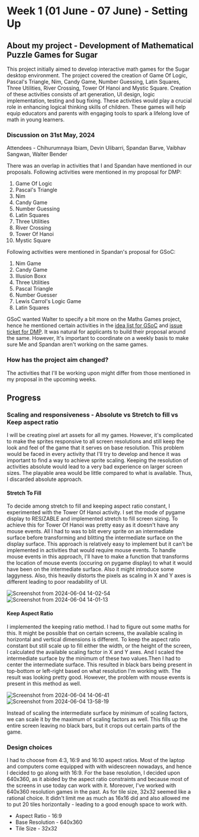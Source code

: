 # Week 1 (01 June - 07 June) - Setting Up

## About my project - Development of Mathematical Puzzle Games for Sugar
This project initially aimed to develop interactive math games for the Sugar desktop environment. The project covered the creation of Game Of Logic, Pascal's Triangle, Nim, Candy Game, Number Guessing, Latin Squares, Three Utilities, River Crossing, Tower Of Hanoi and Mystic Square. Creation of these activities consists of art generation, UI design, logic implementation, testing and bug fixing. These activities would play a crucial role in enhancing logical thinking skills of children. These games will help equip educators and parents with engaging tools to spark a lifelong love of math in young learners.

### Discussion on 31st May, 2024
Attendees - Chihurumnaya Ibiam, Devin Ulibarri, Spandan Barve, Vaibhav Sangwan, Walter Bender

There was an overlap in activities that I and Spandan have mentioned in our proposals. 
Following activities were mentioned in my proposal for DMP:  
1. Game Of Logic
2. Pascal's Triangle
3. Nim
4. Candy Game
5. Number Guessing
6. Latin Squares
7. Three Utilities
8. River Crossing
9. Tower Of Hanoi
10. Mystic Square

Following activities were mentioned in Spandan's proposal for GSoC:
1. Nim Game
2. Candy Game
3. Illusion Boxx
4. Three Utilities
5. Pascal Triangle
6. Number Guesser
7. Lewis Carrol's Logic Game
8. Latin Squares

GSoC wanted Walter to specify a bit more on the Maths Games project, hence he mentioned certain activities in the [idea list for GSoC](https://github.com/sugarlabs/GSoC/blob/master/Ideas-2024.md#math-games) and [issue ticket for DMP](https://github.com/sugarlabs/DMP/issues/6). It was natural for applicants to build their proposal around the same. However, It's important to coordinate on a weekly basis to make sure Me and Spandan aren't working on the same games.

### How has the project aim changed?
The activities that I'll be working upon might differ from those mentioned in my proposal in the upcoming weeks.


## Progress 
### Scaling and responsiveness - Absolute vs Stretch to fill vs Keep aspect ratio

I will be creating pixel art assets for all my games. However, it's complicated to make the sprites responsive to all screen resolutions and still keep the look and feel of the game that it serves on base resolution. This problem would be faced in every activity that I'll try to develop and hence it was important to find a way to achieve sprite scaling. Keeping the resolution of activities absolute would lead to a very bad experience on larger screen sizes. The playable area would be little compared to what is available. Thus, I discarded absolute approach.

#### Stretch To Fill
To decide among stretch to fill and keeping aspect ratio constant, I experimented with the Tower Of Hanoi activity. I set the mode of pygame display to RESIZABLE and implemented stretch to fill screen sizing. To achieve this for Tower Of Hanoi was pretty easy as it doesn't have any mouse events. All I had to was to blit every sprite on an intermediate surface before transforming and blitting the intermediate surface on the display surface. This approach is relatively easy to implement but it can't be implemented in activities that would require mouse events. To handle mouse events in this approach, I'll have to make a function that transforms the location of mouse events (occuring on pygame display) to what it would have been on the intermediate surface. Also it might introduce some laggyness. Also, this heavily distorts the pixels as scaling in X and Y axes is different leading to poor readability of UI.

![Screenshot from 2024-06-04 14-02-54](https://github.com/vaibhav-sangwan/DMP/assets/94783049/887af086-233b-481d-bc5d-05d4af6712f2)
![Screenshot from 2024-06-04 14-01-13](https://github.com/vaibhav-sangwan/DMP/assets/94783049/977e2700-dcbd-4d0b-a112-5734859d5ef3)


#### Keep Aspect Ratio
I implemented the keeping ratio method. I had to figure out some maths for this. It might be possible that on certain screens, the available scaling in horizontal and vertical dimensions is different. To keep the aspect ratio constant but still scale up to fill either the width, or the height of the screen, I calculated the available scaling factor in X and Y axes. And I scaled the intermediate surface by the minimum of these two values.Then I had to center the intermediate surface. This resulted in black bars being present in top-bottom or left-right based on what resolution I'm working with. The result was looking pretty good. However, the problem with mouse events is present in this method as well.


![Screenshot from 2024-06-04 14-06-41](https://github.com/vaibhav-sangwan/DMP/assets/94783049/11823a1d-4a13-49c1-96cb-d4412cf3b012)
![Screenshot from 2024-06-04 13-58-19](https://github.com/vaibhav-sangwan/DMP/assets/94783049/ea21974f-d0cc-4fcb-ac2a-5fc2083dfecf)

Instead of scaling the intermediate surface by minimum of scaling factors, we can scale it by the maximum of scaling factors as well. This fills up the entire screen leaving no black bars, but it crops out certain parts of the game.

### Design choices
I had to choose from 4:3, 16:9 and 16:10 aspect ratios. Most of the laptop and computers come equipped with with widescreen nowadays, and hence I decided to go along with 16:9. For the base resolution, I decided upon 640x360, as it abided by the aspect ratio constraints and because most of the screens in use today can work with it. Moreover, I've worked with 640x360 resolution games in the past. As for tile size, 32x32 seemed like a rational choice. It didn't limit me as much as 16x16 did and also allowed me to put 20 tiles horizontally - leading to a good enough space to work with.
- Aspect Ratio - 16:9
- Base Resolution - 640x360
- Tile Size - 32x32

